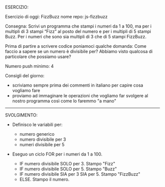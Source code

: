 
ESERCIZIO:

Esercizio di oggi: FizzBuzz
nome repo: js-fizzbuzz

Consegna: 
  Scrivi un programma che stampi i numeri da 1 a 100, ma per i multipli di 3 stampi “Fizz” al posto del numero e per i multipli di 5 stampi Buzz. Per i numeri che sono sia multipli di 3 che di 5 stampi FizzBuzz.

Prima di partire a scrivere codice poniamoci qualche domanda:
Come faccio a sapere se un numero è divisibile per? 
Abbiamo visto qualcosa di particolare che possiamo usare?

Numero push minimo: 4

Consigli del giorno:
- scriviamo sempre prima dei commenti in italiano per capire cosa vogliamo fare
- proviamo ad immaginare le operazioni che vogliamo far svolgere al nostro programma così come lo faremmo "a mano"



*****************************************
SVOLGIMENTO:

- Definisco le variabili per:
  - numero generico
  - numero divisibile per 3
  - numeri divisibile per 5

- Eseguo un ciclo FOR per i numeri da 1 a 100.
  - IF numero divisibile SOLO per 3. Stampo "Fizz"
  - IF numero divisibile SOLO per 5. Stampo "Buzz"
  - IF numero divisibile SIA per 3 SIA per 5. Stampo "FizzBuzz"
  - ELSE. Stampo il numero.

  <!-- DONE -->